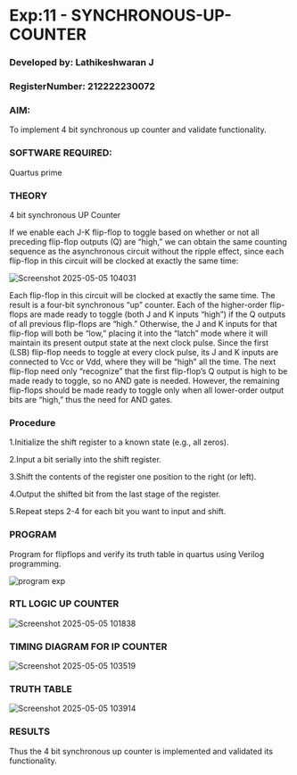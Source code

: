 # Exp:11 - SYNCHRONOUS-UP-COUNTER

### Developed by: Lathikeshwaran J

### RegisterNumber: 212222230072

### AIM:

To implement 4 bit synchronous up counter and validate functionality.

### SOFTWARE REQUIRED:

Quartus prime

### THEORY

4 bit synchronous UP Counter

If we enable each J-K flip-flop to toggle based on whether or not all preceding flip-flop outputs (Q) are “high,” we can obtain the same counting sequence as the asynchronous circuit without the ripple effect, since each flip-flop in this circuit will be clocked at exactly the same time:

![Screenshot 2025-05-05 104031](https://github.com/user-attachments/assets/95b3b957-905c-4fb3-be69-9e9fdb03118a)


Each flip-flop in this circuit will be clocked at exactly the same time. The result is a four-bit synchronous “up” counter. Each of the higher-order flip-flops are made ready to toggle (both J and K inputs “high”) if the Q outputs of all previous flip-flops are “high.” Otherwise, the J and K inputs for that flip-flop will both be “low,” placing it into the “latch” mode where it will maintain its present output state at the next clock pulse. Since the first (LSB) flip-flop needs to toggle at every clock pulse, its J and K inputs are connected to Vcc or Vdd, where they will be “high” all the time. The next flip-flop need only “recognize” that the first flip-flop’s Q output is high to be made ready to toggle, so no AND gate is needed. However, the remaining flip-flops should be made ready to toggle only when all lower-order output bits are “high,” thus the need for AND gates.

### Procedure

1.Initialize the shift register to a known state (e.g., all zeros).

2.Input a bit serially into the shift register.

3.Shift the contents of the register one position to the right (or left).

4.Output the shifted bit from the last stage of the register.

5.Repeat steps 2-4 for each bit you want to input and shift.

### PROGRAM

Program for flipflops and verify its truth table in quartus using Verilog programming. 

![program exp](https://github.com/user-attachments/assets/b455eab7-afb3-44fb-a778-3902742b4c5b)




### RTL LOGIC UP COUNTER

![Screenshot 2025-05-05 101838](https://github.com/user-attachments/assets/17172d0d-ccf4-41bf-8932-b36eca70fe8f)


### TIMING DIAGRAM FOR IP COUNTER

![Screenshot 2025-05-05 103519](https://github.com/user-attachments/assets/51a7f99f-46ba-4a66-9aec-a2ba1eb64735)


### TRUTH TABLE

![Screenshot 2025-05-05 103914](https://github.com/user-attachments/assets/1bb2b438-898f-4f45-9050-ce912a316a6b)


### RESULTS

Thus the 4 bit synchronous up counter is implemented and validated its functionality.
